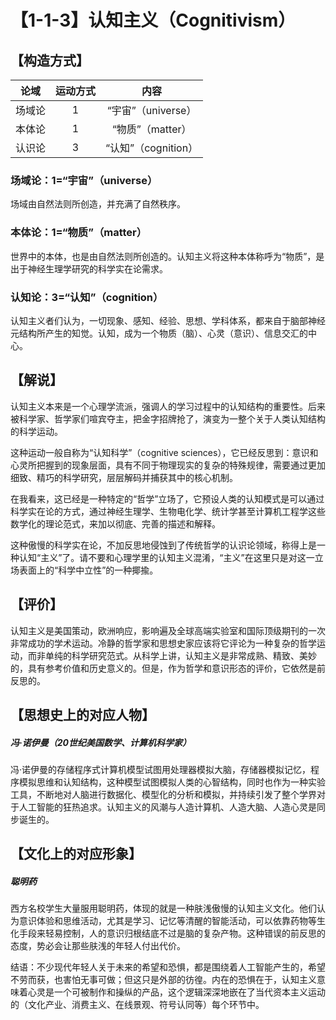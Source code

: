 # 【1-1-3】认知主义（Cognitivism）
## 【构造方式】
| 论域 | 运动方式           | 内容 |
|:----:|:----------------:|:----:|
| 场域论   | 1|  “宇宙”（universe）  |
| 本体论   |1 |  “物质”（matter）  |
| 认识论   | 3|   “认知”（cognition） |

### 场域论：1=“宇宙”（universe）
场域由自然法则所创造，并充满了自然秩序。
### 本体论：1=“物质”（matter）
世界中的本体，也是由自然法则所创造的。认知主义将这种本体称呼为“物质”，是出于神经生理学研究的科学实在论需求。
### 认知论：3=“认知”（cognition）
认知主义者们认为，一切现象、感知、经验、思想、学科体系，都来自于脑部神经元结构所产生的知觉。认知，成为一个物质（脑）、心灵（意识）、信息交汇的中心。

## 【解说】
认知主义本来是一个心理学流派，强调人的学习过程中的认知结构的重要性。后来被科学家、哲学家们喧宾夺主，把金字招牌抢了，演变为一整个关于人类认知结构的科学运动。

这种运动一般自称为“认知科学”（cognitive sciences），它已经反思到：意识和心灵所把握到的现象层面，具有不同于物理现实的复杂的特殊规律，需要通过更加细致、精巧的科学研究，层层解码并捕获其中的核心机制。

在我看来，这已经是一种特定的“哲学”立场了，它预设人类的认知模式是可以通过科学实在论的方式，通过神经生理学、生物电化学、统计学甚至计算机工程学这些数学化的理论范式，来加以彻底、完善的描述和解释。

这种傲慢的科学实在论，不加反思地侵蚀到了传统哲学的认识论领域，称得上是一种认知“主义”了。请不要和心理学里的认知主义混淆，“主义”在这里只是对这一立场表面上的“科学中立性”的一种揶揄。

## 【评价】
认知主义是美国策动，欧洲响应，影响遍及全球高端实验室和国际顶级期刊的一次非常成功的学术运动。冷静的哲学家和思想史家应该将它评论为一种复杂的哲学运动，而非单纯的科学研究范式。从科学上讲，认知主义是非常成熟、精致、美妙的，具有参考价值和历史意义的。但是，作为哲学和意识形态的评价，它依然是前反思的。

## 【思想史上的对应人物】
##### 冯·诺伊曼（20世纪美国数学、计算机科学家）
冯·诺伊曼的存储程序式计算机模型试图用处理器模拟大脑，存储器模拟记忆，程序模拟思维和认知结构，这种模型试图模拟人类的心智结构，同时也作为一种实验工具，不断地对人脑进行数据化、模型化的分析和模拟，并持续引发了整个学界对于人工智能的狂热追求。认知主义的风潮与人造计算机、人造大脑、人造心灵是同步诞生的。
## 【文化上的对应形象】
##### 聪明药
西方名校学生大量服用聪明药，体现的就是一种肤浅傲慢的认知主义文化。他们认为意识体验和思维活动，尤其是学习、记忆等清醒的智能活动，可以依靠药物等生化手段来轻易控制，人的意识归根结底不过是脑的复杂产物。这种错误的前反思的态度，势必会让那些肤浅的年轻人付出代价。

结语：不少现代年轻人关于未来的希望和恐惧，都是围绕着人工智能产生的，希望不劳而获，也害怕无事可做；但这只是外部的彷徨。内在的恐惧在于，认知主义意味着心灵是一个可被制作和操纵的产品，这个逻辑深深地嵌在了当代资本主义运动的（文化产业、消费主义、在线景观、符号认同等）每个环节中。

